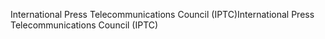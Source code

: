<span data-ttu-id="a7d79-101">International Press Telecommunications Council (IPTC)</span><span class="sxs-lookup"><span data-stu-id="a7d79-101">International Press Telecommunications Council (IPTC)</span></span>